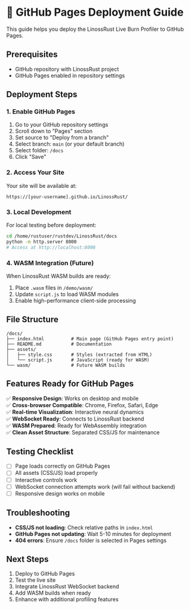 # 🚀 GitHub Pages Deployment Guide

This guide helps you deploy the LinossRust Live Burn Profiler to GitHub Pages.

## Prerequisites
- GitHub repository with LinossRust project
- GitHub Pages enabled in repository settings

## Deployment Steps

### 1. Enable GitHub Pages
1. Go to your GitHub repository settings
2. Scroll down to "Pages" section
3. Set source to "Deploy from a branch"
4. Select branch: `main` (or your default branch)
5. Select folder: `/docs`
6. Click "Save"

### 2. Access Your Site
Your site will be available at:
```
https://[your-username].github.io/LinossRust/
```

### 3. Local Development
For local testing before deployment:
```bash
cd /home/rustuser/rustdev/LinossRust/docs
python -m http.server 8000
# Access at http://localhost:8000
```

### 4. WASM Integration (Future)
When LinossRust WASM builds are ready:
1. Place `.wasm` files in `/demo/wasm/`
2. Update `script.js` to load WASM modules
3. Enable high-performance client-side processing

## File Structure
```
/docs/
├── index.html          # Main page (GitHub Pages entry point)
├── README.md           # Documentation
├── assets/
│   ├── style.css       # Styles (extracted from HTML)
│   └── script.js       # JavaScript (ready for WASM)
└── wasm/               # Future WASM builds
```

## Features Ready for GitHub Pages
✅ **Responsive Design**: Works on desktop and mobile  
✅ **Cross-browser Compatible**: Chrome, Firefox, Safari, Edge  
✅ **Real-time Visualization**: Interactive neural dynamics  
✅ **WebSocket Ready**: Connects to LinossRust backend  
✅ **WASM Prepared**: Ready for WebAssembly integration  
✅ **Clean Asset Structure**: Separated CSS/JS for maintenance  

## Testing Checklist
- [ ] Page loads correctly on GitHub Pages
- [ ] All assets (CSS/JS) load properly
- [ ] Interactive controls work
- [ ] WebSocket connection attempts work (will fail without backend)
- [ ] Responsive design works on mobile

## Troubleshooting
- **CSS/JS not loading**: Check relative paths in `index.html`
- **GitHub Pages not updating**: Wait 5-10 minutes for deployment
- **404 errors**: Ensure `/docs` folder is selected in Pages settings

## Next Steps
1. Deploy to GitHub Pages
2. Test the live site
3. Integrate LinossRust WebSocket backend
4. Add WASM builds when ready
5. Enhance with additional profiling features
